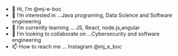 - 👋 Hi, I’m @mj-e-boc
- 👀 I’m interested in ...Java programing, Data Science and Software engineering
- 🌱 I’m currently learning ... JS, React, node.js,angular
- 💞️ I’m looking to collaborate on ...Cybersecurity and software engineering
- 📫 How to reach me ... Instagram @mj_e_boc

<!---
mj-e-boc/mj-e-boc is a ✨ special ✨ repository because its `README.md` (this file) appears on your GitHub profile.
You can click the Preview link to take a look at your changes.
--->
